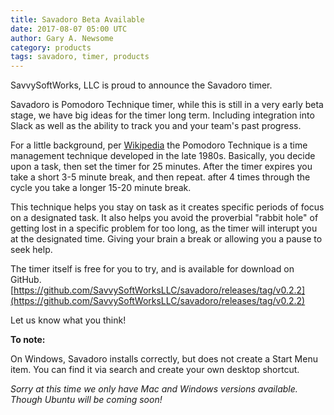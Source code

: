 ```yaml
---
title: Savadoro Beta Available
date: 2017-08-07 05:00 UTC
author: Gary A. Newsome
category: products
tags: savadoro, timer, products
---
```


SavvySoftWorks, LLC is proud to announce the Savadoro timer.

Savadoro is Pomodoro Technique timer, while this is still in a very early beta stage, we have big ideas for the timer long term. Including integration into Slack as well as the ability to track you and your team's past progress.

For a little background, per [Wikipedia](https://en.wikipedia.org/wiki/Pomodoro_Technique) the Pomodoro Technique is a time management technique developed in the late 1980s. Basically, you decide upon a task, then set the timer for 25 minutes. After the timer expires you take a short 3-5 minute break, and then repeat. after 4 times through the cycle you take a longer 15-20 minute break.

This technique helps you stay on task as it creates specific periods of focus on a designated task. It also helps you avoid the proverbial "rabbit hole" of getting lost in a specific problem for too long, as the timer will interupt you at the designated time. Giving your brain a break or allowing you a pause to seek help.

The timer itself is free for you to try, and is available for download on GitHub. [https://github.com/SavvySoftWorksLLC/savadoro/releases/tag/v0.2.2](https://github.com/SavvySoftWorksLLC/savadoro/releases/tag/v0.2.2)

Let us know what you think!

**To note:**

On Windows, Savadoro installs correctly, but does not create a Start Menu item. You can find it via search and create your own desktop shortcut.

*Sorry at this time we only have Mac and Windows versions available. Though Ubuntu will be coming soon!*

